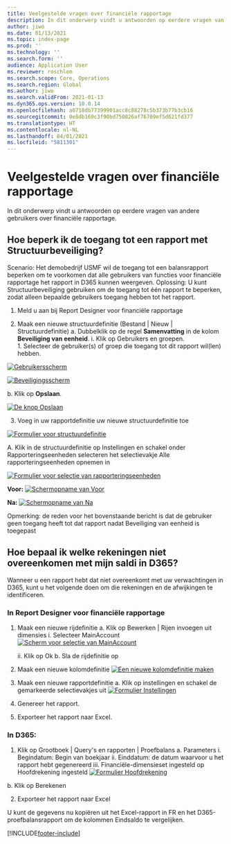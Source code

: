 ```yaml
---
title: Veelgestelde vragen over financiële rapportage
description: In dit onderwerp vindt u antwoorden op eerdere vragen van andere gebruikers over financiële rapportage.
author: jiwo
ms.date: 01/13/2021
ms.topic: index-page
ms.prod: ''
ms.technology: ''
ms.search.form: ''
audience: Application User
ms.reviewer: roschlom
ms.search.scope: Core, Operations
ms.search.region: Global
ms.author: jiwo
ms.search.validFrom: 2021-01-13
ms.dyn365.ops.version: 10.0.14
ms.openlocfilehash: a0718db77399901acc8c88278c5b373b77b3cb16
ms.sourcegitcommit: 0e8db169c3f90bd750826af76709ef5d621fd377
ms.translationtype: HT
ms.contentlocale: nl-NL
ms.lasthandoff: 04/01/2021
ms.locfileid: "5811301"
---
```

# <a name="financial-reporting-faq"></a>Veelgestelde vragen over financiële rapportage 

In dit onderwerp vindt u antwoorden op eerdere vragen van andere gebruikers over financiële rapportage. 


## <a name="how-do-i-restrict-access-to-a-report-using-tree-security"></a>Hoe beperk ik de toegang tot een rapport met Structuurbeveiliging?

Scenario: Het demobedrijf USMF wil de toegang tot een balansrapport beperken om te voorkomen dat alle gebruikers van functies voor financiële rapportage het rapport in D365 kunnen weergeven. Oplossing: U kunt Structuurbeveiliging gebruiken om de toegang tot één rapport te beperken, zodat alleen bepaalde gebruikers toegang hebben tot het rapport. 

1.  Meld u aan bij Report Designer voor financiële rapportage

2.  Maak een nieuwe structuurdefinitie (Bestand | Nieuw | Structuurdefinitie) a.    Dubbelklik op de regel **Samenvatting** in de kolom **Beveiliging van eenheid**.
  i.    Klik op Gebruikers en groepen.  
          1. Selecteer de gebruiker(s) of groep die toegang tot dit rapport wil(len) hebben. 
          
[![Gebruikersscherm](./media/FR-FAQ_users.png)](./media/FR-FAQ_users.png)

[![Beveiligingsscherm](./media/FR-FAQ_security.jpg)](./media/FR-FAQ_security.jpg)

  b.    Klik op **Opslaan**.
  
[![De knop Opslaan](./media/FR-FAQ_save.png)](./media/FR-FAQ_save.png)

3.  Voeg in uw rapportdefinitie uw nieuwe structuurdefinitie toe

[![Formulier voor structuurdefinitie](./media/FR-FAQ_tree-definition.jpg)](./media/FR-FAQ_tree-definition.jpg)

A.  Klik in de structuurdefinitie op Instellingen en schakel onder Rapporteringseenheden selecteren het selectievakje Alle rapporteringseenheden opnemen in

[![Formulier voor selectie van rapporteringseenheden](./media/FR-FAQ_reporting-unit-selection.jpg)](./media/FR-FAQ_reporting-unit-selection.jpg)

**Voor:** [![Schermopname van Voor](./media/FR-FAQ_before.png)](./media/FR-FAQ_before.png)

**Na:** [![Schermopname van Na](./media/FR-FAQ_after.png)](./media/FR-FAQ_after.png)

Opmerking: de reden voor het bovenstaande bericht is dat de gebruiker geen toegang heeft tot dat rapport nadat Beveiliging van eenheid is toegepast



## <a name="how-do-i-determine-which-accounts-do-not-matching-my-balances-in-d365"></a>Hoe bepaal ik welke rekeningen niet overeenkomen met mijn saldi in D365?

Wanneer u een rapport hebt dat niet overeenkomt met uw verwachtingen in D365, kunt u het volgende doen om die rekeningen en de afwijkingen te identificeren. 

### <a name="in-financial-reporter-report-designer"></a>In Report Designer voor financiële rapportage

1.  Maak een nieuwe rijdefinitie a.    Klik op Bewerken | Rijen invoegen uit dimensies i.  Selecteer MainAccount [![Scherm voor selectie van MainAccount](./media/FR-FAQ_selectmain_.png)](./media/FR-FAQ_selectmain_.png)
    
    ii. Klik op Ok b.    Sla de rijdefinitie op

2.  Maak een nieuwe kolomdefinitie     [![Een nieuwe kolomdefinitie maken](./media/FR-FAQ_column.png)](./media/FR-FAQ_column.png)

3.  Maak een nieuwe rapportdefinitie a.    Klik op instellingen en schakel de gemarkeerde selectievakjes uit [![Formulier Instellingen](./media/FR-FAQ_settings.png)](./media/FR-FAQ_settings.png)
   
4.  Genereer het rapport. 

5.  Exporteer het rapport naar Excel.

### <a name="in-d365"></a>In D365: 
1.  Klik op Grootboek | Query's en rapporten | Proefbalans a.    Parameters i.  Begindatum: Begin van boekjaar ii. Einddatum: de datum waarvoor u het rapport hebt gegenereerd iii.    Financiële-dimensieset ingesteld op Hoofdrekening ingesteld [![Formulier Hoofdrekening](./media/FR-FAQ_mainacct.png)](./media/FR-FAQ_mainacct.png)
      
  b.    Klik op Berekenen

2.  Exporteer het rapport naar Excel

U kunt de gegevens nu kopiëren uit het Excel-rapport in FR en het D365-proefbalansrapport om de kolommen Eindsaldo te vergelijken.


[!INCLUDE[footer-include](../../includes/footer-banner.md)]